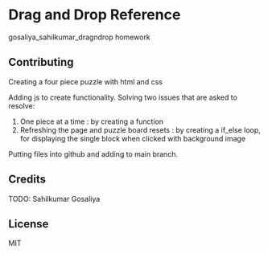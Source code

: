 # Drag and Drop Reference

gosaliya_sahilkumar_dragndrop homework

## Contributing

Creating a four piece puzzle with html and css

Adding js to create functionality.
Solving two issues that are asked to resolve:
1. One piece at a time : by creating a function 
2. Refreshing the page and puzzle board resets : by creating a if_else loop, for displaying the single block when clicked with background image

Putting files into github and adding to main branch.


## Credits

TODO: Sahilkumar Gosaliya

## License
MIT